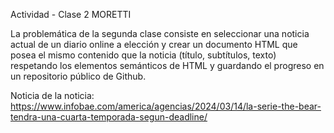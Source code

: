 Actividad - Clase 2 MORETTI

La problemática de la segunda clase consiste en seleccionar una noticia actual de un diario online a elección y crear un documento HTML que posea el mismo contenido que la noticia (título, subtítulos, texto) respetando los elementos semánticos de HTML y guardando el progreso en un repositorio público de Github. 

Noticia de la noticia: https://www.infobae.com/america/agencias/2024/03/14/la-serie-the-bear-tendra-una-cuarta-temporada-segun-deadline/